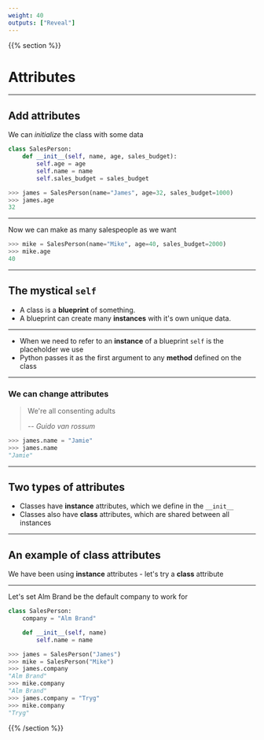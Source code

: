 ```yaml
---
weight: 40
outputs: ["Reveal"]
---
```


{{% section %}}

# Attributes

---

## Add attributes

We can *initialize* the class with some data

```python
class SalesPerson:
    def __init__(self, name, age, sales_budget):
        self.age = age
        self.name = name
        self.sales_budget = sales_budget

>>> james = SalesPerson(name="James", age=32, sales_budget=1000)
>>> james.age
32
```

---

Now we can make as many salespeople as we want

```python
>>> mike = SalesPerson(name="Mike", age=40, sales_budget=2000)
>>> mike.age
40
```

---

## The mystical `self`

- A class is a **blueprint** of something. 
- A blueprint can create many **instances** with it's own unique data.

---

- When we need to refer to an **instance** of a blueprint `self` is the placeholder we use
- Python passes it as the first argument to any **method** defined on the class

---

### We can change attributes

> We're all consenting adults
>
> -- <cite>Guido van rossum</cite>

```python
>>> james.name = "Jamie"
>>> james.name
"Jamie"
```

---

## Two types of attributes

- Classes have **instance** attributes, which we define in the `__init__`
- Classes also have **class** attributes, which are shared between all instances

---

## An example of class attributes

We have been using **instance** attributes - let's try a **class** attribute

---

Let's set Alm Brand be the default company to work for

```python
class SalesPerson:
    company = "Alm Brand"

    def __init__(self, name)
        self.name = name

>>> james = SalesPerson("James")
>>> mike = SalesPerson("Mike")
>>> james.company
"Alm Brand"
>>> mike.company
"Alm Brand"
>>> james.company = "Tryg"
>>> mike.company
"Tryg"
```

{{% /section %}}
